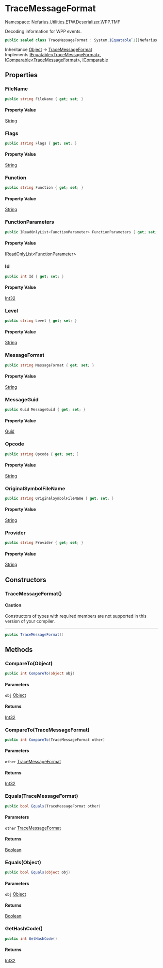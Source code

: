 # TraceMessageFormat

Namespace: Nefarius.Utilities.ETW.Deserializer.WPP.TMF

Decoding information for WPP events.

```csharp
public sealed class TraceMessageFormat : System.IEquatable`1[[Nefarius.Utilities.ETW.Deserializer.WPP.TMF.TraceMessageFormat, Nefarius.Utilities.ETW, Version=0.0.0.0, Culture=neutral, PublicKeyToken=null]], System.IComparable`1[[Nefarius.Utilities.ETW.Deserializer.WPP.TMF.TraceMessageFormat, Nefarius.Utilities.ETW, Version=0.0.0.0, Culture=neutral, PublicKeyToken=null]], System.IComparable
```

Inheritance [Object](https://docs.microsoft.com/en-us/dotnet/api/system.object) → [TraceMessageFormat](./nefarius.utilities.etw.deserializer.wpp.tmf.tracemessageformat.md)<br>
Implements [IEquatable&lt;TraceMessageFormat&gt;](https://docs.microsoft.com/en-us/dotnet/api/system.iequatable-1), [IComparable&lt;TraceMessageFormat&gt;](https://docs.microsoft.com/en-us/dotnet/api/system.icomparable-1), [IComparable](https://docs.microsoft.com/en-us/dotnet/api/system.icomparable)

## Properties

### <a id="properties-filename"/>**FileName**

```csharp
public string FileName { get; set; }
```

#### Property Value

[String](https://docs.microsoft.com/en-us/dotnet/api/system.string)<br>

### <a id="properties-flags"/>**Flags**

```csharp
public string Flags { get; set; }
```

#### Property Value

[String](https://docs.microsoft.com/en-us/dotnet/api/system.string)<br>

### <a id="properties-function"/>**Function**

```csharp
public string Function { get; set; }
```

#### Property Value

[String](https://docs.microsoft.com/en-us/dotnet/api/system.string)<br>

### <a id="properties-functionparameters"/>**FunctionParameters**

```csharp
public IReadOnlyList<FunctionParameter> FunctionParameters { get; set; }
```

#### Property Value

[IReadOnlyList&lt;FunctionParameter&gt;](https://docs.microsoft.com/en-us/dotnet/api/system.collections.generic.ireadonlylist-1)<br>

### <a id="properties-id"/>**Id**

```csharp
public int Id { get; set; }
```

#### Property Value

[Int32](https://docs.microsoft.com/en-us/dotnet/api/system.int32)<br>

### <a id="properties-level"/>**Level**

```csharp
public string Level { get; set; }
```

#### Property Value

[String](https://docs.microsoft.com/en-us/dotnet/api/system.string)<br>

### <a id="properties-messageformat"/>**MessageFormat**

```csharp
public string MessageFormat { get; set; }
```

#### Property Value

[String](https://docs.microsoft.com/en-us/dotnet/api/system.string)<br>

### <a id="properties-messageguid"/>**MessageGuid**

```csharp
public Guid MessageGuid { get; set; }
```

#### Property Value

[Guid](https://docs.microsoft.com/en-us/dotnet/api/system.guid)<br>

### <a id="properties-opcode"/>**Opcode**

```csharp
public string Opcode { get; set; }
```

#### Property Value

[String](https://docs.microsoft.com/en-us/dotnet/api/system.string)<br>

### <a id="properties-originalsymbolfilename"/>**OriginalSymbolFileName**

```csharp
public string OriginalSymbolFileName { get; set; }
```

#### Property Value

[String](https://docs.microsoft.com/en-us/dotnet/api/system.string)<br>

### <a id="properties-provider"/>**Provider**

```csharp
public string Provider { get; set; }
```

#### Property Value

[String](https://docs.microsoft.com/en-us/dotnet/api/system.string)<br>

## Constructors

### <a id="constructors-.ctor"/>**TraceMessageFormat()**

#### Caution

Constructors of types with required members are not supported in this version of your compiler.

---

```csharp
public TraceMessageFormat()
```

## Methods

### <a id="methods-compareto"/>**CompareTo(Object)**

```csharp
public int CompareTo(object obj)
```

#### Parameters

`obj` [Object](https://docs.microsoft.com/en-us/dotnet/api/system.object)<br>

#### Returns

[Int32](https://docs.microsoft.com/en-us/dotnet/api/system.int32)

### <a id="methods-compareto"/>**CompareTo(TraceMessageFormat)**

```csharp
public int CompareTo(TraceMessageFormat other)
```

#### Parameters

`other` [TraceMessageFormat](./nefarius.utilities.etw.deserializer.wpp.tmf.tracemessageformat.md)<br>

#### Returns

[Int32](https://docs.microsoft.com/en-us/dotnet/api/system.int32)

### <a id="methods-equals"/>**Equals(TraceMessageFormat)**

```csharp
public bool Equals(TraceMessageFormat other)
```

#### Parameters

`other` [TraceMessageFormat](./nefarius.utilities.etw.deserializer.wpp.tmf.tracemessageformat.md)<br>

#### Returns

[Boolean](https://docs.microsoft.com/en-us/dotnet/api/system.boolean)

### <a id="methods-equals"/>**Equals(Object)**

```csharp
public bool Equals(object obj)
```

#### Parameters

`obj` [Object](https://docs.microsoft.com/en-us/dotnet/api/system.object)<br>

#### Returns

[Boolean](https://docs.microsoft.com/en-us/dotnet/api/system.boolean)

### <a id="methods-gethashcode"/>**GetHashCode()**

```csharp
public int GetHashCode()
```

#### Returns

[Int32](https://docs.microsoft.com/en-us/dotnet/api/system.int32)
